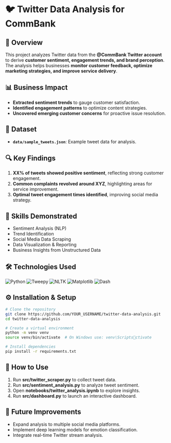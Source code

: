 # 🐦 Twitter Data Analysis for CommBank

## 📌 Overview
This project analyzes Twitter data from the **@CommBank Twitter account** to derive **customer sentiment, engagement trends, and brand perception**. The analysis helps businesses **monitor customer feedback, optimize marketing strategies, and improve service delivery**.

## 📊 Business Impact
- **Extracted sentiment trends** to gauge customer satisfaction.
- **Identified engagement patterns** to optimize content strategies.
- **Uncovered emerging customer concerns** for proactive issue resolution.

## 📂 Dataset
- **`data/sample_tweets.json`**: Example tweet data for analysis.

## 🔍 Key Findings
1. **XX% of tweets showed positive sentiment**, reflecting strong customer engagement.
2. **Common complaints revolved around XYZ**, highlighting areas for service improvement.
3. **Optimal tweet engagement times identified**, improving social media strategy.

## 🚀 Skills Demonstrated
- Sentiment Analysis (NLP)
- Trend Identification
- Social Media Data Scraping
- Data Visualization & Reporting
- Business Insights from Unstructured Data

## 🛠️ Technologies Used
![Python](https://img.shields.io/badge/Python-3.8%2B-blue)
![Tweepy](https://img.shields.io/badge/Tweepy-Twitter%20API-lightblue)
![NLTK](https://img.shields.io/badge/NLTK-Sentiment%20Analysis-green)
![Matplotlib](https://img.shields.io/badge/Matplotlib-Visualization-orange)
![Dash](https://img.shields.io/badge/Dash-Interactive%20Dashboard-red)

## ⚙️ Installation & Setup
```sh
# Clone the repository
git clone https://github.com/YOUR_USERNAME/twitter-data-analysis.git
cd twitter-data-analysis

# Create a virtual environment
python -m venv venv
source venv/bin/activate  # On Windows use: venv\Scriptsctivate

# Install dependencies
pip install -r requirements.txt
```

## 📖 How to Use
1. Run **src/twitter_scraper.py** to collect tweet data.
2. Run **src/sentiment_analysis.py** to analyze tweet sentiment.
3. Open **notebooks/twitter_analysis.ipynb** to explore insights.
4. Run **src/dashboard.py** to launch an interactive dashboard.

## 🚀 Future Improvements
- Expand analysis to multiple social media platforms.
- Implement deep learning models for emotion classification.
- Integrate real-time Twitter stream analysis.
